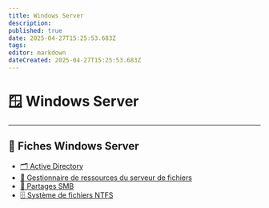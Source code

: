 ```yaml
---
title: Windows Server
description: 
published: true
date: 2025-04-27T15:25:53.683Z
tags: 
editor: markdown
dateCreated: 2025-04-27T15:25:53.683Z
---
```


# 🪟 Windows Server

---

## 📂 Fiches Windows Server

- [🗂️ Active Directory](/Windows-Server/Active_Directory)
- [📁 Gestionnaire de ressources du serveur de fichiers](/Windows-Server/Gestionnaire-ressources-serveur-fichiers)
- [🔗 Partages SMB](/Windows-Server/SMB)
- [🗄️ Système de fichiers NTFS](/Windows-Server/Systeme-fichiers)


